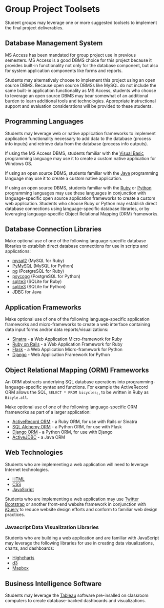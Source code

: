 # Group Project Toolsets

Student groups may leverage one or more suggested toolsets to implement the final project deliverables.

## Database Management System

MS Access has been mandated for group project use in previous semesters.
 MS Access is a good DBMS choice for this project because it provides built-in functionality not only for the database component, but also for system application components like forms and reports.

Students may alternatively choose to implement this project using an open source DBMS. Because open source DBMSs like MySQL do not include the same built-in application functionality as MS Access, students who choose to leverage an open source DBMS may bear somewhat of an additional burden to learn additional tools and technologies. Appropriate instructional support and evaluation considerations will be provided to these students.

## Programming Languages

Students may leverage web or native application frameworks to implement application functionality necessary to add data to the database (process info inputs) and retrieve data from the database (process info outputs).

If using the MS Access DBMS, students familiar with the [Visual Basic](https://msdn.microsoft.com/en-us/library/2x7h1hfk.aspx) programming language may use it to create a custom native application for Windows OS.

If using an open source DBMS, students familiar with the [Java](https://java.com/en/) programming language may use it to create a custom native application.

If using an open source DBMS, students familiar with the [Ruby](https://www.ruby-lang.org/en/) or [Python](https://www.python.org/) programming languages may use these languages in conjunction with language-specific open source application frameworks to create a custom web application. Students who choose Ruby or Python may establish direct database connections using language-specific database libraries, or by leveraging language-specific Object Relational Mapping (ORM) frameworks.

## Database Connection Libraries

Make optional use of one of the following language-specific database libraries to establish direct database connections for use in scripts and applications:

 + [mysql2](https://github.com/brianmario/mysql2) (MySQL for Ruby)
 + [PyMySQL](https://github.com/PyMySQL/PyMySQL) (MySQL for Python)
 + [pg](https://github.com/ged/ruby-pg) (PostgreSQL for Ruby)
 + [psycopg](http://initd.org/psycopg/) (PostgreSQL for Python)
 + [sqlite3](https://github.com/sparklemotion/sqlite3-ruby) (SQLite for Ruby)
 + [sqlite3](https://pymotw.com/2/sqlite3/) (SQLite for Python)
 + [JDBC](https://docs.oracle.com/javase/tutorial/jdbc/basics/connecting.html) for Java

## Application Frameworks

Make optional use of one of the following language-specific application frameworks and micro-frameworks to create a web interface containing data input forms and/or data reports/visualizations:

 + [Sinatra](https://github.com/sinatra/sinatra) - a Web Application Micro-framework for Ruby
 + [Ruby on Rails](http://rubyonrails.org/) - a Web Application Framework for Ruby
 + [Flask](http://flask.pocoo.org/) - a Web Application Micro-framework for Python
 + [Django](https://www.djangoproject.com/) - Web Application Framework for Python


## Object Relational Mapping (ORM) Frameworks

An ORM abstracts underlying SQL database operations into programming-language-specific syntax and functions. For example the ActiveRecord ORM allows the SQL, `SELECT * FROM bicycles;`, to be written in Ruby as `Bicyle.all`.

Make optional use of one of the following language-specific ORM frameworks as part of a larger application:

 + [ActiveRecord ORM](https://github.com/rails/rails/tree/master/activerecord) - a Ruby ORM, for use with Rails or Sinatra
 + [SQL Alchemy ORM](http://flask.pocoo.org/docs/0.10/patterns/sqlalchemy/) - a Python ORM, for use with Flask
 + [Django ORM](https://docs.djangoproject.com/en/1.8/topics/db/) - a Python ORM, for use with Django
 + [ActiveJDBC](https://github.com/javalite/activejdbc) - a Java ORM

## Web Technologies

Students who are implementing a web application will need to leverage Internet technologies.

 + [HTML](http://www.w3schools.com/html/)
 + [CSS](http://www.w3schools.com/css/default.asp)
 + [JavaScript](http://www.w3schools.com/js/default.asp)

Students who are implementing a web application may use [Twitter Bootstrap](http://getbootstrap.com/2.3.2/) or another front-end website framework in conjunction with [jQuery](https://jquery.com/) to reduce website design efforts and conform to familiar web design practices.

### Javascript Data Visualization Libraries

Students who are building a web application and are familiar with JavaScript may leverage the following libraries for use in creating data visualizations, charts, and dashboards:

  + [Highcharts](http://www.highcharts.com/)
  + [d3](http://d3js.org/)
  + [Mapbox](https://www.mapbox.com/)

## Business Intelligence Software

Students may leverage the [Tableau](http://www.tableau.com/) software pre-insalled on classroom computers to create database-backed dashboards and visualizations.
